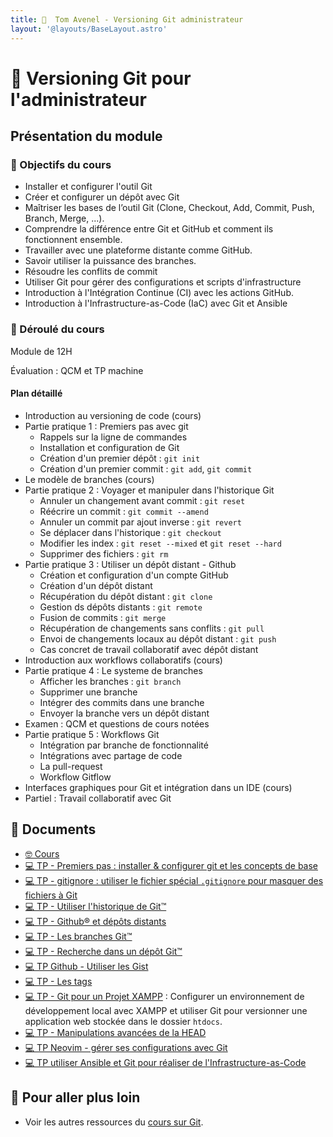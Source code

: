 ```yaml
---
title:   Tom Avenel - Versioning Git administrateur
layout: '@layouts/BaseLayout.astro'
---
```


#  Versioning Git pour l'administrateur

## Présentation du module

### 🎯 Objectifs du cours

- Installer et configurer l'outil Git
- Créer et configurer un dépôt avec Git
- Maîtriser les bases de l’outil Git (Clone, Checkout, Add, Commit, Push, Branch, Merge, ...).
- Comprendre la différence entre Git et GitHub et comment ils fonctionnent ensemble.
- Travailler avec une plateforme distante comme GitHub.
- Savoir utiliser la puissance des branches.
- Résoudre les conflits de commit
- Utiliser Git pour gérer des configurations et scripts d'infrastructure
- Introduction à l'Intégration Continue (CI) avec les actions GitHub.
- Introduction à l'Infrastructure-as-Code (IaC) avec Git et Ansible

### 📅 Déroulé du cours

Module de 12H

Évaluation : QCM et TP machine

#### Plan détaillé

- Introduction au versioning de code (cours)
- Partie pratique 1 : Premiers pas avec git
  + Rappels sur la ligne de commandes
  + Installation et configuration de Git
  + Création d'un premier dépôt : `git init`
  + Création d'un premier commit : `git add`, `git commit`
- Le modèle de branches (cours)
- Partie pratique 2 : Voyager et manipuler dans l'historique Git
  + Annuler un changement avant commit : `git reset`
  + Réécrire un commit : `git commit --amend`
  + Annuler un commit par ajout inverse : `git revert`
  + Se déplacer dans l'historique : `git checkout`
  + Modifier les index : `git reset --mixed` et `git reset --hard`
  + Supprimer des fichiers : `git rm`
- Partie pratique 3 : Utiliser un dépôt distant - Github
  + Création et configuration d'un compte GitHub
  + Création d'un dépôt distant
  + Récupération du dépôt distant : `git clone`
  + Gestion ds dépôts distants : `git remote`
  + Fusion de commits : `git merge`
  + Récupération de changements sans conflits : `git pull`
  + Envoi de changements locaux au dépôt distant : `git push`
  + Cas concret de travail collaboratif avec dépôt distant
- Introduction aux workflows collaboratifs (cours)
- Partie pratique 4 : Le systeme de branches
  + Afficher les branches : `git branch`
  + Supprimer une branche
  + Intégrer des commits dans une branche
  + Envoyer la branche vers un dépôt distant
- Examen : QCM et questions de cours notées
- Partie pratique 5 : Workflows Git
  + Intégration par branche de fonctionnalité
  + Intégrations avec partage de code
  + La pull-request
  + Workflow Gitflow
- Interfaces graphiques pour Git et intégration dans un IDE (cours)
- Partiel : Travail collaboratif avec Git

## 📑 Documents

- [🤓 Cours](/cours/git/cours)
- [💻 TP - Premiers pas : installer & configurer git et les concepts de base](/cours/git/tp-commit)
- [💻 TP - gitignore : utiliser le fichier spécial `.gitignore` pour masquer des fichiers à Git](/cours/git/tp-gitignore)
- [💻 TP - Utiliser l'historique de Git™](/cours/git/tp-historique)
- [💻 TP - Github® et dépôts distants](/cours/git/tp-github)
- [💻 TP - Les branches Git™](/cours/git/tp-branches)
- [💻 TP - Recherche dans un dépôt Git™](/cours/git/tp-grep)
- [💻 TP Github - Utiliser les Gist](/cours/git/tp-github-gist)
- [💻 TP - Les tags](/cours/git/tp-tags)
- [💻 TP - Git pour un Projet XAMPP](/cours/git/tp-xampp) : Configurer un environnement de développement local avec XAMPP et utiliser Git pour versionner une application web stockée dans le dossier `htdocs`.
- [💻 TP - Manipulations avancées de la HEAD](/cours/git/tp-deplacer-head-avance)
- [💻 TP Neovim - gérer ses configurations avec Git](/cours/git/tp-iac-nvim)
- [💻 TP utiliser Ansible et Git pour réaliser de l'Infrastructure-as-Code](/cours/git/tp-ansible)

## 🚀 Pour aller plus loin

- Voir les autres ressources du [cours sur Git](/cours/git).


